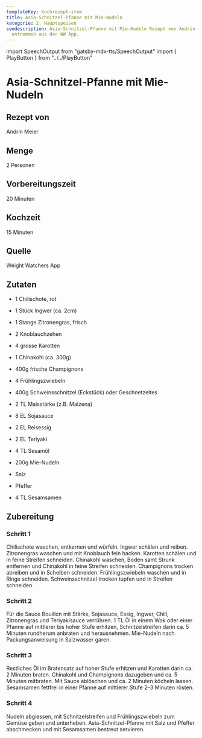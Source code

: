 ```yaml
---
templateKey: kochrezept-item
title: Asia-Schnitzel-Pfanne mit Mie-Nudeln
kategorie: 2. Hauptspeisen
seodescription: Asia-Schnitzel-Pfanne mit Mie-Nudeln Rezept von Andrin Meier,
  entnommen aus der WW App.
---
```

import SpeechOutput from "gatsby-mdx-tts/SpeechOutput"
import { PlayButton } from "../../PlayButton"

<SpeechOutput id="kochrezept-andrin-meier-asia-schnitzel-mie-nudeln" customPlayButton={PlayButton}>

# Asia-Schnitzel-Pfanne mit Mie-Nudeln

## Rezept von

Andrin Meier

## Menge

2 Personen

## Vorbereitungszeit

20 Minuten

## Kochzeit

15 Minuten

## Quelle

Weight Watchers App

## Zutaten 

* 1 Chilischote, rot 
* 1 Stück Ingwer (ca. 2cm) 
* 1 Stange Zitronengras, frisch 
* 2 Knoblauchzehen 
* 4 grosse Karotten 
* 1 Chinakohl (ca. 300g) 
* 400g frische Champignons 
* 4 Frühlingszwiebeln 
* 400g Schweinsschnitzel (Eckstück) oder Geschnetzeltes 
* 2 TL Maisstärke (z.B. Maizena) 
* 8 EL Sojasauce 
* 2 EL Reisessig 
* 2 EL Teriyaki 
* 4 TL Sesamöl 
* 200g Mie-Nudeln 
* Salz 
* Pfeffer 

* 4 TL Sesamsamen 

## Zubereitung

### Schritt 1 

Chilischote waschen, entkernen und würfeln. Ingwer schälen und reiben. Zitronengras waschen und mit Knoblauch fein hacken. Karotten schälen und in feine Streifen schneiden. Chinakohl waschen, Boden samt Strunk entfernen und Chinakohl in feine Streifen schneiden. Champignons trocken abreiben und in Scheiben schneiden. Frühlingszwiebeln waschen und in Ringe schneiden. Schweinsschnitzel trocken tupfen und in Streifen schneiden. 

### Schritt 2 

Für die Sauce Bouillon mit Stärke, Sojasauce, Essig, Ingwer, Chili, Zitronengras und Teriyakisauce verrühren. 1 TL Öl in einem Wok oder einer Pfanne auf mittlerer bis hoher Stufe erhitzen, Schnitzelstreifen darin ca. 5 Minuten rundherum anbraten und herausnehmen. Mie-Nudeln nach Packungsanweisung in Salzwasser garen. 

### Schritt 3 

Restliches Öl im Bratensatz auf hoher Stufe erhitzen und Karotten darin ca. 2 Minuten braten. Chinakohl und Champignons dazugeben und ca. 5 Minuten mitbraten. Mit Sauce ablöschen und ca. 2 Minuten köcheln lassen. Sesamsamen fettfrei in einer Pfanne auf mittlerer Stufe 2–3 Minuten rösten. 

### Schritt 4 

Nudeln abgiessen, mit Schnitzelstreifen und Frühlingszwiebeln zum Gemüse geben und unterheben. Asia-Schnitzel-Pfanne mit Salz und Pfeffer abschmecken und mit Sesamsamen bestreut servieren.

</SpeechOutput>